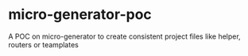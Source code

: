 # micro-generator-poc
A POC on micro-generator  to create consistent project files like helper, routers or teamplates
